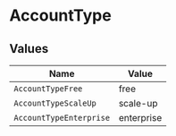 # AccountType


## Values

| Name                    | Value                   |
| ----------------------- | ----------------------- |
| `AccountTypeFree`       | free                    |
| `AccountTypeScaleUp`    | scale-up                |
| `AccountTypeEnterprise` | enterprise              |